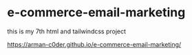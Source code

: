 # e-commerce-email-marketing
this is my 7th html and tailwindcss project

https://arman-c0der.github.io/e-commerce-email-marketing/
